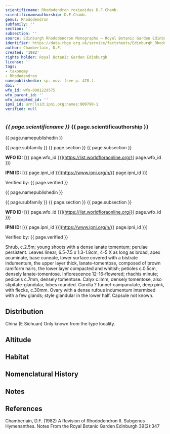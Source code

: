 ```yaml
---
scientificname: Rhododendron roxieoides D.F.Chamb.
scientificnameauthorship: D.F.Chamb.
genus: Rhododendron
subfamily: ''
section: ''
subsection: ''
source: Edinburgh Rhododendron Monographs – Royal Botanic Garden Edinburgh
identifier: https://data.rbge.org.uk/service/factsheets/Edinburgh_Rhododendron_Monographs.xhtml
author: Chamberlain, D.F.
created: '1982'
rights holder: Royal Botanic Garden Edinburgh
license: ''
tags:
- taxonomy
- Rhododendron
namepublishedin: sp. nov. (see p. 478.).
doi: ''
wfo_id: wfo-0001229575
wfo_parent_id: ''
wfo_accepted_id: ''
ipni_id: urn:lsid:ipni.org:names:900790-1
verified: null
---
```

### _{{ page.scientificname }}_ {{ page.scientificauthorship }}
 {{ page.namepublishedin }}

{{ page.subfamily }} {{ page.section }} {{ page.subsection }}

**WFO ID:** [{{ page.wfo_id }}](https://list.worldfloraonline.org/{{ page.wfo_id }})

**IPNI ID:** [{{ page.ipni_id }}](https://www.ipni.org/n/{{ page.ipni_id }})

Verified by: {{ page.verified }}

 {{ page.namepublishedin }}

{{ page.subfamily }} {{ page.section }} {{ page.subsection }}

**WFO ID:** [{{ page.wfo_id }}](https://list.worldfloraonline.org/{{ page.wfo_id }})

**IPNI ID:** [{{ page.ipni_id }}](https://www.ipni.org/n/{{ page.ipni_id }})

Verified by: {{ page.verified }}



Shrub, c.2.5m; young shoots with a dense lanate tomentum; perulae persistent. Leaves linear, 6.5-7.5 x 1.3-1.8cm, 4-5 X as long as broad, apex acuminate, base cuneate, lower surface covered with a bistrate indumentum, the upper layer thick, lanate-tomentose, composed of brown ramiform hairs, the lower layer compacted and whitish; petioles c.0.5cm, densely lanate-tomentose. Inflorescence 12-16-flowered; rhachis minute; pedicels c.7mm, densely tomentose. Calyx c.lmm, densely tomentose, also stipitate-glandular, lobes rounded. Corolla ? funnel-campanulate, deep pink, with flecks, c.30mm. Ovary with a dense rufous indumentum intermixed with a few glands; style glandular in the lower half. Capsule not known.

## Distribution
China (E Sichuan) Only known from the type locality.

## Altitude


## Habitat


## Nomenclatural History

                       
## Notes


## References

Chamberlain, D.F. (1982) A Revision of Rhododendron II. Subgenus Hymenanthes. Notes From the Royal Botanic Garden Edinburgh 39(2):347
